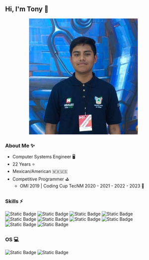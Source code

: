 ## Hi, I'm Tony 💙

<figure align="center">
  <img alt="my photo" src="profile-min.jpg" width="350" height="373">
</figure>

### About Me ✨
- Computer Systems Engineer 🖥️
- 22 Years ⭐
- Mexican/American 🇲🇽🇺🇸
- Competitive Programmer ⛳
  - OMI 2019 | Coding Cup TecNM 2020 - 2021 - 2022 - 2023 🥉

##
### Skills ⚡
![Static Badge](https://img.shields.io/badge/JavaScript-0?style=flat&logo=JavaScript&color=%23000)
![Static Badge](https://img.shields.io/badge/TypeScript-0?style=flat&logo=TypeScript&color=%23000)
![Static Badge](https://img.shields.io/badge/Docker-0?style=flat&logo=Docker&color=%23000)
![Static Badge](https://img.shields.io/badge/HTML-0?style=flat&logo=HTML5&color=%23000)
![Static Badge](https://img.shields.io/badge/CSS-0?style=flat&logo=CSS3&color=%23000)
![Static Badge](https://img.shields.io/badge/TailwindCSS-0?style=flat&logo=TailwindCSS&color=%23000)
![Static Badge](https://img.shields.io/badge/Node-0?style=flat&logo=Node.js&color=%23000)
![Static Badge](https://img.shields.io/badge/ReactJS-0?style=flat&logo=React&color=%23000)
![Static Badge](https://img.shields.io/badge/Git-0?style=flat&logo=Git&color=%23000)
![Static Badge](https://img.shields.io/badge/C%2B%2B-0?style=flat&logo=Cplusplus&color=%23000)

##
### OS 💻
![Static Badge](https://img.shields.io/badge/Windows-0?style=flat&logo=Windows&color=%23000)
![Static Badge](https://img.shields.io/badge/Linux-0?style=flat&logo=Linux&logoColor=%23FFF&color=%23000)